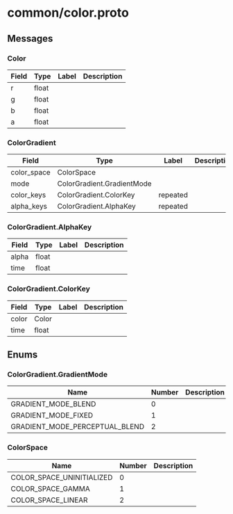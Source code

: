 
# common/color.proto



## Messages

### Color



| Field | Type | Label | Description |
| ----- | ---- | ----- | ----------- |
| r | float |  |  |
| g | float |  |  |
| b | float |  |  |
| a | float |  |  |



### ColorGradient



| Field | Type | Label | Description |
| ----- | ---- | ----- | ----------- |
| color_space | ColorSpace |  |  |
| mode | ColorGradient.GradientMode |  |  |
| color_keys | ColorGradient.ColorKey | repeated |  |
| alpha_keys | ColorGradient.AlphaKey | repeated |  |



### ColorGradient.AlphaKey



| Field | Type | Label | Description |
| ----- | ---- | ----- | ----------- |
| alpha | float |  |  |
| time | float |  |  |



### ColorGradient.ColorKey



| Field | Type | Label | Description |
| ----- | ---- | ----- | ----------- |
| color | Color |  |  |
| time | float |  |  |



 <!-- end of messages -->


## Enums

### ColorGradient.GradientMode


| Name | Number | Description |
| ---- | ------ | ----------- |
| GRADIENT_MODE_BLEND | 0 |  |
| GRADIENT_MODE_FIXED | 1 |  |
| GRADIENT_MODE_PERCEPTUAL_BLEND | 2 |  |



### ColorSpace


| Name | Number | Description |
| ---- | ------ | ----------- |
| COLOR_SPACE_UNINITIALIZED | 0 |  |
| COLOR_SPACE_GAMMA | 1 |  |
| COLOR_SPACE_LINEAR | 2 |  |



 <!-- end of enums -->

 <!-- end of files -->